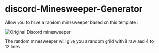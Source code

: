 # discord-Minesweeper-Generator

Allow you to have a random minesweeper based on this template :

![Original Discord minesweeper](https://knose1.github.io/discord-Minesweeper-Generator/original.jpg)

The random minesweeper will give you a random grild with 8 raw and 4 to 12 lines

